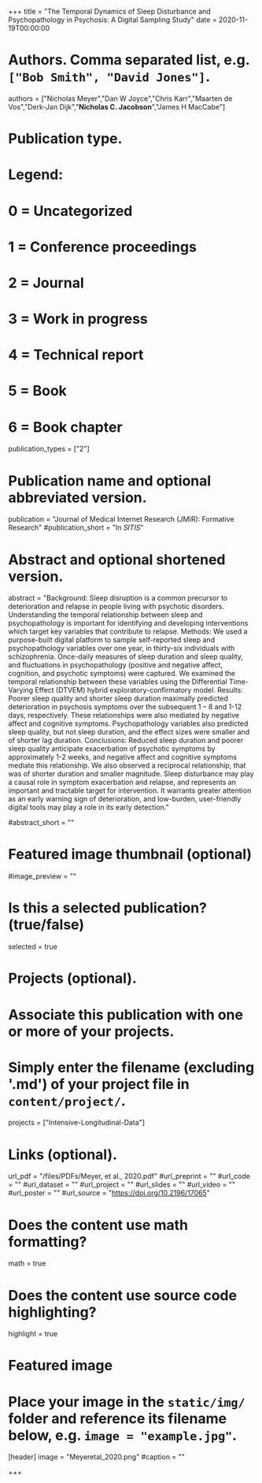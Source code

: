 +++
title = "The Temporal Dynamics of Sleep Disturbance and Psychopathology in Psychosis: A Digital Sampling Study"
date = 2020-11-19T00:00:00

# Authors. Comma separated list, e.g. `["Bob Smith", "David Jones"]`.
authors = ["Nicholas Meyer","Dan W Joyce","Chris Karr","Maarten de Vos","Derk-Jan Dijk","**Nicholas C. Jacobson**","James H MacCabe"]

# Publication type.
# Legend:
# 0 = Uncategorized
# 1 = Conference proceedings
# 2 = Journal
# 3 = Work in progress
# 4 = Technical report
# 5 = Book
# 6 = Book chapter
publication_types = ["2"]

# Publication name and optional abbreviated version.
publication = "Journal of Medical Internet Research (JMIR): Formative Research"
#publication_short = "In *SITIS*"

# Abstract and optional shortened version.
abstract = "Background: Sleep disruption is a common precursor to deterioration and relapse in people living with psychotic disorders. Understanding the temporal relationship between sleep and psychopathology is important for identifying and developing interventions which target key variables that contribute to relapse. Methods: We used a purpose-built digital platform to sample self-reported sleep and psychopathology variables over one year, in thirty-six individuals with schizophrenia. Once-daily measures of sleep duration and sleep quality, and fluctuations in psychopathology (positive and negative affect, cognition, and psychotic symptoms) were captured. We examined the temporal relationship between these variables using the Differential Time-Varying Effect (DTVEM) hybrid exploratory-confirmatory model. Results: Poorer sleep quality and shorter sleep duration maximally predicted deterioration in psychosis symptoms over the subsequent 1 – 8 and 1-12 days, respectively. These relationships were also mediated by negative affect and cognitive symptoms. Psychopathology variables also predicted sleep quality, but not sleep duration, and the effect sizes were smaller and of shorter lag duration. Conclusions: Reduced sleep duration and poorer sleep quality anticipate exacerbation of psychotic symptoms by approximately 1-2 weeks, and negative affect and cognitive symptoms mediate this relationship. We also observed a reciprocal relationship, that was of shorter duration and smaller magnitude. Sleep disturbance may play a causal role in symptom exacerbation and relapse, and represents an important and tractable target for intervention. It warrants greater attention as an early warning sign of deterioration, and low-burden, user-friendly digital tools may play a role in its early detection."

#abstract_short = ""

# Featured image thumbnail (optional)
#image_preview = ""

# Is this a selected publication? (true/false)
selected = true

# Projects (optional).
#   Associate this publication with one or more of your projects.
#   Simply enter the filename (excluding '.md') of your project file in `content/project/`.
projects = ["Intensive-Longitudinal-Data"]

# Links (optional).
url_pdf = "/files/PDFs/Meyer, et al., 2020.pdf"
#url_preprint = ""
#url_code = ""
#url_dataset = ""
#url_project = ""
#url_slides = ""
#url_video = ""
#url_poster = ""
#url_source = "https://doi.org/10.2196/17065"

# Does the content use math formatting?
math = true

# Does the content use source code highlighting?
highlight = true

# Featured image
# Place your image in the `static/img/` folder and reference its filename below, e.g. `image = "example.jpg"`.
[header]
image = "Meyeretal_2020.png"
#caption = ""

+++
